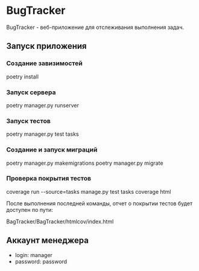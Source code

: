# BugTracker

BugTracker - веб-приложение для отслеживания выполнения задач.

## Запуск приложения

### Создание завизимостей

poetry install

### Запуск сервера

poetry manager.py runserver

### Запуск тестов

poetry manager.py test tasks

### Создание и запуск миграций

poetry manager.py makemigrations
poetry manager.py migrate

### Проверка покрытия тестов

coverage run --source=tasks manage.py test tasks
coverage html

После выполнения последней команды, отчет о покрытии тестов будет доступен по пути:

BagTracker/BagTracker/htmlcov/index.html

## Аккаунт менеджера
- login: manager
- password: password
